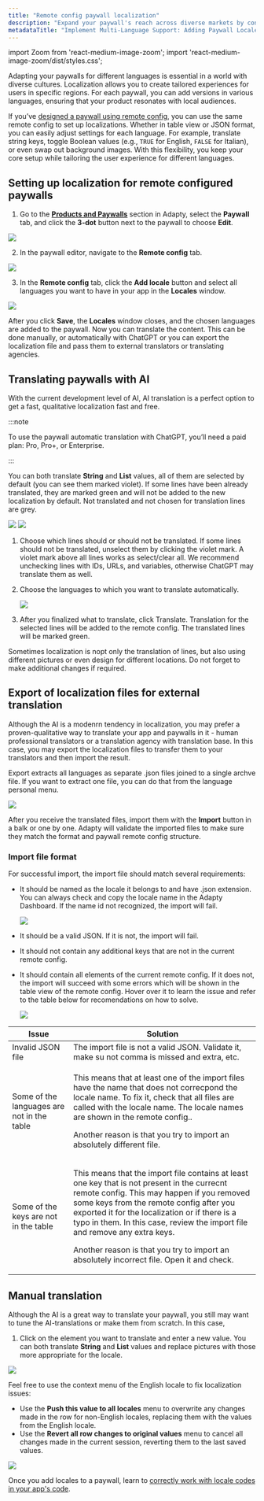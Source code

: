 ```yaml
---
title: "Remote config paywall localization"
description: "Expand your paywall's reach across diverse markets by configuring locales in remote config. Learn how to optimize localization and cater to specific regional preferences"
metadataTitle: "Implement Multi-Language Support: Adding Paywall Locale in Remote Config"
---
```


import Zoom from 'react-medium-image-zoom';
import 'react-medium-image-zoom/dist/styles.css';

Adapting your paywalls for different languages is essential in a world with diverse cultures. Localization allows you to create tailored experiences for users in specific regions. For each paywall, you can add versions in various languages, ensuring that your product resonates with local audiences.

If you’ve [designed a paywall using remote config](customize-paywall-with-remote-config), you can use the same remote config to set up localizations. Whether in table view or JSON format, you can easily adjust settings for each language. For example, translate string keys, toggle Boolean values (e.g., `TRUE` for English, `FALSE` for Italian), or even swap out background images. With this flexibility, you keep your core setup while tailoring the user experience for different languages.

## Setting up localization for remote configured paywalls

1. Go to the [**Products and Paywalls**](https://app.adapty.io/paywalls) section in Adapty, select the **Paywall** tab, and click the **3-dot** button next to the paywall to choose **Edit**.

   

<Zoom>
  <img src={require('./img/deaa5f0-paywalls_edit.webp').default}
  style={{
    border: '1px solid #727272', /* border width and color */
    width: '700px', /* image width */
    display: 'block', /* for alignment */
    margin: '0 auto' /* center alignment */
  }}
/>
</Zoom>




2. In the paywall editor, navigate to the **Remote config** tab.

   

<Zoom>
  <img src={require('./img/68e80c5-switch_to_remote_config.webp').default}
  style={{
    border: '1px solid #727272', /* border width and color */
    width: '700px', /* image width */
    display: 'block', /* for alignment */
    margin: '0 auto' /* center alignment */
  }}
/>
</Zoom>




3. In the **Remote config** tab, click the **Add locale** button and select all languages you want to have in your app in the **Locales** window.

   

<Zoom>
  <img src={require('./img/eea8027-add_locale.webp').default}
  style={{
    border: '1px solid #727272', /* border width and color */
    width: '700px', /* image width */
    display: 'block', /* for alignment */
    margin: '0 auto' /* center alignment */
  }}
/>
</Zoom>

After you click **Save**, the **Locales** window closes, and the chosen languages are added to the paywall. Now you can translate the content. This can be done manually, or automatically with ChatGPT or you can export the localization file and pass them to external translators or translating agencies.

## Translating paywalls with AI

With the current development level of AI, AI translation is a perfect option to get a fast, qualitative localization fast and free.

:::note

To use the paywall automatic translation with ChatGPT, you’ll need a paid plan: Pro, Pro+, or Enterprise.

:::

You can both translate **String** and **List** values, all of them are selected by default (you can see them marked violet). If some lines have been already translated, they are marked green and will not be added to the new localization by default. Not translated and not chosen for translation lines are grey.

<Zoom>
  <img src={require('./img/localization-table.webp').default}
  style={{
    border: '1px solid #727272', /* border width and color */
    width: '700px', /* image width */
    display: 'block', /* for alignment */
    margin: '0 auto' /* center alignment */
  }}
/>
</Zoom>

<Zoom>
  <img src={require('./img/localization-json.webp').default}
  style={{
    border: '1px solid #727272', /* border width and color */
    width: '700px', /* image width */
    display: 'block', /* for alignment */
    margin: '0 auto' /* center alignment */
  }}
/>
</Zoom>

1. Choose which lines should or should not be translated. If some lines should not be translated, unselect them by clicking the violet mark. A violet mark above all lines works as select/clear all. 
   We recommend unchecking lines with IDs, URLs, and variables, otherwise ChatGPT may translate them as well.

3. Choose the languages to which you want to translate automatically.

   <Zoom>
     <img src={require('./img/localization-table-language.webp').default}
     style={{
       border: '1px solid #727272', /* border width and color */
       width: '700px', /* image width */
       display: 'block', /* for alignment */
       margin: '0 auto' /* center alignment */
     }}
   />
   </Zoom>

4. After you finalized what to translate, click Translate. Translation for the selected lines will be added to the remote config. The translated lines will be marked green. 

Sometimes localization is nopt only the translation of lines, but also using different pictures or even design for different locations. Do not forget to make additional changes if required.

## Export of localization files for external translation

Although the AI is a modenrn tendency in localization, you may prefer a proven-qualitative way to translate your app and paywalls in it - human professional translators or a translation agency with translation base. In this case, you may export the localization files to transfer them to your translators and then import the result.

Export extracts all languages as separate .json files joined to a single archve file. If you want to extract one file, you can do that from the language personal menu.

<Zoom>
  <img src={require('./img/localization-table-language.webp').default}
  style={{
    border: '1px solid #727272', /* border width and color */
    width: '700px', /* image width */
    display: 'block', /* for alignment */
    margin: '0 auto' /* center alignment */
  }}
/>
</Zoom>

After you receive the translated files, import them with the **Import** button in a balk or one by one. Adapty will validate the imported files to make sure they match the format and paywall remote config structure.

### Import file format

For successful import, the import file should match several requirements:

- It should be named as the locale it belongs to and have .json extension. You can always check and copy the locale name in the Adapty Dashboard. If the name id not recognized, the import will fail.

  <Zoom>
    <img src={require('./img/locale-name.webp').default}
    style={{
      border: '1px solid #727272', /* border width and color */
      width: '700px', /* image width */
      display: 'block', /* for alignment */
      margin: '0 auto' /* center alignment */
    }}
  />
  </Zoom>

- It should be a valid JSON. If it is not, the import will fail.

- It should not contain any additional keys that are not in the current remote config.

- It should contain all elements of the current remote config. If it does not, the import will succeed with some errors which will be shown in the table view of the remote config. Hover over it to learn the issue and refer to the table below for recomendations on how to solve.

  <Zoom>
    <img src={require('./img/localization-error.webp').default}
    style={{
      border: '1px solid #727272', /* border width and color */
      width: '700px', /* image width */
      display: 'block', /* for alignment */
      margin: '0 auto' /* center alignment */
    }}
  />
  </Zoom>

| Issue                                      | Solution                                                     |
| ------------------------------------------ | ------------------------------------------------------------ |
| Invalid JSON file                          | The import file is not a valid JSON. Validate it, make su not comma is missed and extra, etc. |
| Some of the languages are not in the table | <p>This means that at least one of the import files have the name that does not correcpond the locale name. To fix it, check that all files are called with the locale name. The locale names are shown in the remote config..</p><p>Another reason is that you try to import an absolutely different file.</p> |
| Some of the keys are not in the table      | <p>This means that the import file contains at least one key that is not present in the currecnt remote config. This may happen if you removed some keys from the remote config after you exported it for the localization or if there is a typo in them. In this case, review the import file and remove any extra keys.</p><p>Another reason is that you try to import an absolutely incorrect file. Open it and check.</p> |



## Manual translation

Although the AI is a great way to translate your paywall, you still may want to tune the AI-translations or make them from scratch. In this case, 

1. Click on the element you want to translate and enter a new value. You can both translate **String** and **List** values and replace pictures with those more appropriate for the locale. 



<Zoom>
  <img src={require('./img/032b429-remote_config_localization.webp').default}
  style={{
    border: '1px solid #727272', /* border width and color */
    width: '700px', /* image width */
    display: 'block', /* for alignment */
    margin: '0 auto' /* center alignment */
  }}
/>
</Zoom>




Feel free to use the context menu of the English locale to fix localization issues:

- Use the **Push this value to all locales** menu to overwrite any changes made in the row for non-English locales, replacing them with the values from the English locale.
- Use the **Revert all row changes to original values** menu to cancel all changes made in the current session, reverting them to the last saved values.

  

<Zoom>
  <img src={require('./img/d7e70f1-remote_confi_loc_table_options.webp').default}
  style={{
    border: '1px solid #727272', /* border width and color */
    width: '700px', /* image width */
    display: 'block', /* for alignment */
    margin: '0 auto' /* center alignment */
  }}
/>
</Zoom>




Once you add locales to a paywall, learn to [correctly work with locale codes in your app's code](localizations-and-locale-codes).